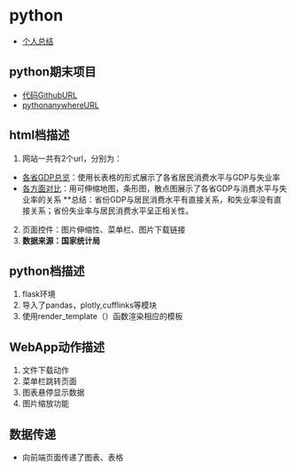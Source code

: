 # python
* [个人总结](https://gitee.com/XiongXiongHandsome/Python_final/blob/master/mylove.md)

## python期末项目

* [代码GithubURL](https://github.com/XiongXiongHandsome/PYTHON_/blob/master/flask/app.py)
* [pythonanywhereURL](http://xiongxionghandsome.pythonanywhere.com)

## html档描述
1. 网站一共有2个url，分别为：
  * [各省GDP总览](http://xiongxionghandsome.pythonanywhere.com/)：使用长表格的形式展示了各省居民消费水平与GDP与失业率 
  * [各方面对比](http://xiongxionghandsome.pythonanywhere.com/hurun)：用可伸缩地图，条形图，散点图展示了各省GDP与消费水平与失业率的关系
  **总结：省份GDP与居民消费水平有直接关系，和失业率没有直接关系；省份失业率与居民消费水平呈正相关性。
2.  页面控件：图片伸缩性、菜单栏、图片下载链接
3.  **数据来源：国家统计局** 


## python档描述
1. flask环境
2. 导入了pandas，plotly,cufflinks等模块
3. 使用render_template（）函数渲染相应的模板


## WebApp动作描述
1. 文件下载动作
2. 菜单栏跳转页面
3. 图表悬停显示数据
4. 图片缩放功能


## 数据传递
* 向前端页面传递了图表、表格

